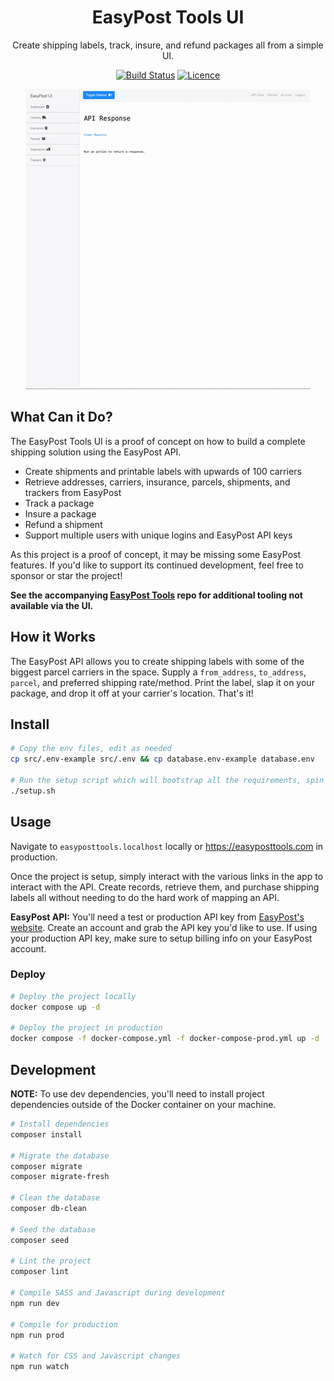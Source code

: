 <div align="center">

# EasyPost Tools UI

Create shipping labels, track, insure, and refund packages all from a simple UI.

[![Build Status](https://github.com/Justintime50/easypost-tools-ui/workflows/build/badge.svg)](https://github.com/Justintime50/easypost-tools-ui/actions)
[![Licence](https://img.shields.io/github/license/justintime50/easypost-tools-ui)](LICENSE)

<img src="https://raw.githubusercontent.com/justintime50/assets/main/src/easypost-tools-ui/showcase.gif" alt="Showcase">

</div>

## What Can it Do?

The EasyPost Tools UI is a proof of concept on how to build a complete shipping solution using the EasyPost API.

- Create shipments and printable labels with upwards of 100 carriers
- Retrieve addresses, carriers, insurance, parcels, shipments, and trackers from EasyPost
- Track a package
- Insure a package
- Refund a shipment
- Support multiple users with unique logins and EasyPost API keys

As this project is a proof of concept, it may be missing some EasyPost features. If you'd like to support its continued development, feel free to sponsor or star the project!

**See the accompanying [EasyPost Tools](https://github.com/Justintime50/easypost-tools) repo for additional tooling not available via the UI.**

## How it Works

The EasyPost API allows you to create shipping labels with some of the biggest parcel carriers in the space. Supply a `from_address`, `to_address`, `parcel`, and preferred shipping rate/method. Print the label, slap it on your package, and drop it off at your carrier's location. That's it!

## Install

```bash
# Copy the env files, edit as needed
cp src/.env-example src/.env && cp database.env-example database.env

# Run the setup script which will bootstrap all the requirements, spin up the service, and migrate the database
./setup.sh
```

## Usage

Navigate to `easyposttools.localhost` locally or https://easyposttools.com in production.

Once the project is setup, simply interact with the various links in the app to interact with the API. Create records, retrieve them, and purchase shipping labels all without needing to do the hard work of mapping an API.

**EasyPost API:** You'll need a test or production API key from [EasyPost's website](https://easypost.com). Create an account and grab the API key you'd like to use. If using your production API key, make sure to setup billing info on your EasyPost account.

### Deploy

```bash
# Deploy the project locally
docker compose up -d

# Deploy the project in production
docker compose -f docker-compose.yml -f docker-compose-prod.yml up -d
```

## Development

**NOTE:** To use dev dependencies, you'll need to install project dependencies outside of the Docker container on your machine.

```bash
# Install dependencies
composer install

# Migrate the database
composer migrate
composer migrate-fresh

# Clean the database
composer db-clean

# Seed the database
composer seed

# Lint the project
composer lint

# Compile SASS and Javascript during development
npm run dev

# Compile for production
npm run prod

# Watch for CSS and Javascript changes
npm run watch
```
